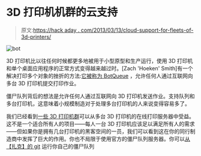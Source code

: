 # 3D 打印机机群的云支持

> 原文:[https://hack aday . com/2013/03/13/cloud-support-for-fleets-of-3d-printers/](https://hackaday.com/2013/03/13/cloud-support-for-fleets-of-3d-printers/)

![bot](../Images/3ba6eab304df20cfbfd4ab2d3ae0aee3.png)

3D 打印机比以往任何时候都更多地被用于小型原型和生产运行，使用 3D 打印机和单个桌面应用程序的正常方式变得越来越过时。[Zach 'Hoeken' Smith]有一个解决打印多个对象的挫折的方法:[它被称为 BotQueue](http://www.hoektronics.com/2012/09/13/introducing-botqueue-open-distributed-manufacturing/) ，允许任何人通过互联网向多台 3D 打印机提交打印作业。

僵尸队列背后的想法是允许任何人通过互联网向 3D 打印机发送作业。支持队列和多台打印机，这意味着小规模制造对于处理多台打印机的人来说变得容易多了。

我们已经看到[一些 3D 打印机群](http://hackaday.com/2012/08/23/help-us-decide-if-this-huge-reprap-array-is-the-largest-fleet-to-date/)可以从多台 3D 打印机的在线打印服务器中受益。这不是一个适合所有人的项目——每人一台 3D 打印机应该足以满足所有人的需求——但如果你是拥有几台打印机的黑客空间的一员，我们可以看到这在你的同行制造商中发挥了巨大的作用。你也不局限于使用官方的僵尸队列服务器。你可以[从【扎克】的 git](https://github.com/Hoektronics/BotQueue) 运行你自己的僵尸队列